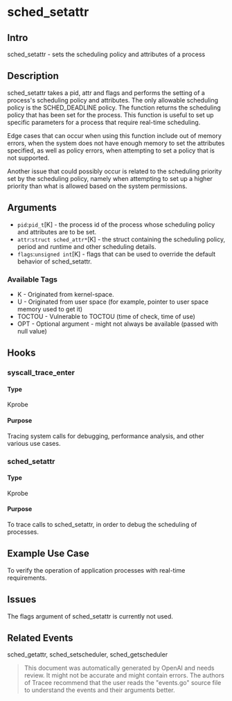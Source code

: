 
# sched_setattr

## Intro
sched_setattr - sets the scheduling policy and attributes of a process 

## Description
sched_setattr takes a pid, attr and flags and performs the setting of a process's scheduling policy and attributes. The only allowable scheduling policy is the SCHED_DEADLINE policy. The function returns the scheduling policy that has been set for the process. This function is useful to set up specific parameters for a process that require real-time scheduling.

Edge cases that can occur when using this function include out of memory errors, when the system does not have enough memory to set the attributes specified, as well as policy errors, when attempting to set a policy that is not supported.

Another issue that could possibly occur is related to the scheduling priority set by the scheduling policy, namely when attempting to set up a higher priority than what is allowed based on the system permissions. 

## Arguments
* `pid`:`pid_t`[K] - the process id of the process whose scheduling policy and attributes are to be set.
* `attr`:`struct sched_attr*`[K] - the struct containing the scheduling policy, period and runtime and other scheduling details.
* `flags`:`unsigned int`[K] - flags that can be used to override the default behavior of sched_setattr.

### Available Tags
* K - Originated from kernel-space.
* U - Originated from user space (for example, pointer to user space memory used to get it)
* TOCTOU - Vulnerable to TOCTOU (time of check, time of use)
* OPT - Optional argument - might not always be available (passed with null value)

## Hooks
### syscall_trace_enter
#### Type
Kprobe
#### Purpose
Tracing system calls for debugging, performance analysis, and other various use cases.

### sched_setattr
#### Type
Kprobe
#### Purpose
To trace calls to sched_setattr, in order to debug the scheduling of processes.

## Example Use Case
To verify the operation of application processes with real-time requirements.

## Issues
The flags argument of sched_setattr is currently not used.

## Related Events
sched_getattr, sched_setscheduler, sched_getscheduler

> This document was automatically generated by OpenAI and needs review. It might
> not be accurate and might contain errors. The authors of Tracee recommend that
> the user reads the "events.go" source file to understand the events and their
> arguments better.
